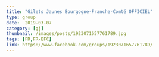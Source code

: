 ```yaml
---
title: "Gilets Jaunes Bourgogne-Franche-Comté OFFICIEL"
type: group
date:  2019-03-07
category: [gj]
thumbnail: /images/posts/1923071657761789.jpg
tags: [FR,FR-BFC]
link: https://www.facebook.com/groups/1923071657761789/
---
```

